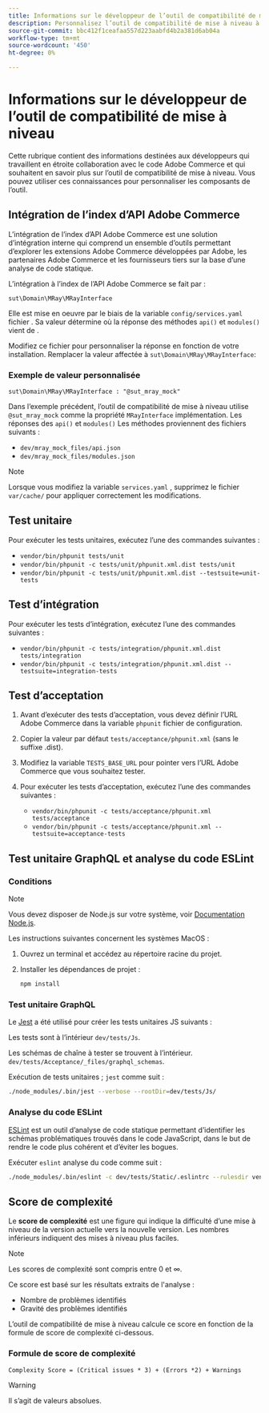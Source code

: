 ```yaml
---
title: Informations sur le développeur de l’outil de compatibilité de mise à niveau
description: Personnalisez l’outil de compatibilité de mise à niveau à l’aide de l’intégration de l’index d’API.
source-git-commit: bbc412f1ceafaa557d223aabfd4b2a381d6ab04a
workflow-type: tm+mt
source-wordcount: '450'
ht-degree: 0%

---
```



# Informations sur le développeur de l’outil de compatibilité de mise à niveau

Cette rubrique contient des informations destinées aux développeurs qui travaillent en étroite collaboration avec le code Adobe Commerce et qui souhaitent en savoir plus sur l’outil de compatibilité de mise à niveau. Vous pouvez utiliser ces connaissances pour personnaliser les composants de l’outil.

## Intégration de l’index d’API Adobe Commerce

L’intégration de l’index d’API Adobe Commerce est une solution d’intégration interne qui comprend un ensemble d’outils permettant d’explorer les extensions Adobe Commerce développées par Adobe, les partenaires Adobe Commerce et les fournisseurs tiers sur la base d’une analyse de code statique.

L’intégration à l’index de l’API Adobe Commerce se fait par :

`sut\Domain\MRay\MRayInterface`

Elle est mise en oeuvre par le biais de la variable `config/services.yaml` fichier . Sa valeur détermine où la réponse des méthodes `api()` et `modules()` vient de .

Modifiez ce fichier pour personnaliser la réponse en fonction de votre installation. Remplacer la valeur affectée à `sut\Domain\MRay\MRayInterface`:

### Exemple de valeur personnalisée

`sut\Domain\MRay\MRayInterface : "@sut_mray_mock"`

Dans l’exemple précédent, l’outil de compatibilité de mise à niveau utilise `@sut_mray_mock` comme la propriété `MRayInterface` implémentation. Les réponses des `api()` et `modules()` Les méthodes proviennent des fichiers suivants :

- `dev/mray_mock_files/api.json`
- `dev/mray_mock_files/modules.json`

>[!NOTE]
>
>Lorsque vous modifiez la variable `services.yaml` , supprimez le fichier `var/cache/` pour appliquer correctement les modifications.

## Test unitaire

Pour exécuter les tests unitaires, exécutez l’une des commandes suivantes :

- `vendor/bin/phpunit tests/unit`
- `vendor/bin/phpunit -c tests/unit/phpunit.xml.dist tests/unit`
- `vendor/bin/phpunit -c tests/unit/phpunit.xml.dist --testsuite=unit-tests`

## Test d’intégration

Pour exécuter les tests d’intégration, exécutez l’une des commandes suivantes :

- `vendor/bin/phpunit -c tests/integration/phpunit.xml.dist tests/integration`
- `vendor/bin/phpunit -c tests/integration/phpunit.xml.dist --testsuite=integration-tests`

## Test d’acceptation

1. Avant d’exécuter des tests d’acceptation, vous devez définir l’URL Adobe Commerce dans la variable `phpunit` fichier de configuration.
1. Copier la valeur par défaut `tests/acceptance/phpunit.xml` (sans le suffixe .dist).
1. Modifiez la variable `TESTS_BASE_URL` pour pointer vers l’URL Adobe Commerce que vous souhaitez tester.
1. Pour exécuter les tests d’acceptation, exécutez l’une des commandes suivantes :

   - `vendor/bin/phpunit -c tests/acceptance/phpunit.xml tests/acceptance`
   - `vendor/bin/phpunit -c tests/acceptance/phpunit.xml --testsuite=acceptance-tests`

## Test unitaire GraphQL et analyse du code ESLint

### Conditions

>[!NOTE]
>
>Vous devez disposer de Node.js sur votre système, voir [Documentation Node.js](https://nodejs.dev/learn/how-to-install-nodejs).

Les instructions suivantes concernent les systèmes MacOS :

1. Ouvrez un terminal et accédez au répertoire racine du projet.
1. Installer les dépendances de projet :

   ```bash
   npm install
   ```

### Test unitaire GraphQL

Le [Jest](https://jestjs.io/docs/getting-started) a été utilisé pour créer les tests unitaires JS suivants :

Les tests sont à l’intérieur `dev/tests/Js`.

Les schémas de chaîne à tester se trouvent à l’intérieur. `dev/tests/Acceptance/_files/graphql_schemas`.

Exécution de tests unitaires ; `jest` comme suit :

```bash
./node_modules/.bin/jest --verbose --rootDir=dev/tests/Js/
```

### Analyse du code ESLint

[ESLint](https://eslint.org/docs/user-guide/getting-started) est un outil d’analyse de code statique permettant d’identifier les schémas problématiques trouvés dans le code JavaScript, dans le but de rendre le code plus cohérent et d’éviter les bogues.

Exécuter `eslint` analyse du code comme suit :

```bash
./node_modules/.bin/eslint -c dev/tests/Static/.eslintrc --rulesdir vendor/magento/magento-coding-standard/eslint/rules path/to/analyse
```

## Score de complexité

Le **score de complexité** est une figure qui indique la difficulté d’une mise à niveau de la version actuelle vers la nouvelle version. Les nombres inférieurs indiquent des mises à niveau plus faciles.

>[!NOTE]
>
>Les scores de complexité sont compris entre 0 et ∞.

Ce score est basé sur les résultats extraits de l&#39;analyse :

- Nombre de problèmes identifiés
- Gravité des problèmes identifiés

L’outil de compatibilité de mise à niveau calcule ce score en fonction de la formule de score de complexité ci-dessous.

### Formule de score de complexité

`Complexity Score = (Critical issues * 3) + (Errors *2) + Warnings`

>[!WARNING]
>
>Il s’agit de valeurs absolues.
